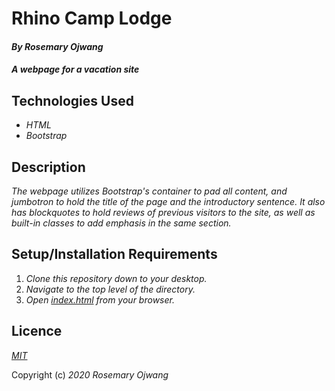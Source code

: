 # Rhino Camp Lodge

#### _By Rosemary Ojwang_
#### _A webpage for a vacation site_

## Technologies Used
* _HTML_
* _Bootstrap_

## Description
_The webpage utilizes Bootstrap's container to pad all content, and jumbotron to hold the title of the page and the introductory sentence. It also has blockquotes to hold reviews of previous visitors to the site, as well as built-in classes to add emphasis in the same section._


## Setup/Installation Requirements
1. _Clone this repository down to your desktop._
2. _Navigate to the top level of the directory._
3. _Open [index.html](index.html) from your browser._

## Licence

_[MIT](https://opensource.org/licenses/MIT)_

Copyright (c) _2020_ _Rosemary Ojwang_